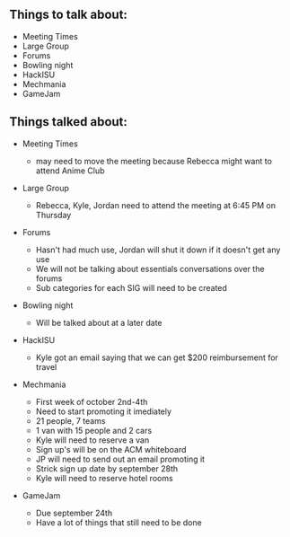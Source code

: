 ﻿Things to talk about:
---------------------

- Meeting Times
- Large Group
- Forums
- Bowling night
- HackISU
- Mechmania
- GameJam

Things talked about:
--------------------

- Meeting Times
   - may need to move the meeting because Rebecca might want to attend Anime Club

- Large Group
   - Rebecca, Kyle, Jordan need to attend the meeting at 6:45 PM on Thursday

- Forums
   - Hasn't had much use, Jordan will shut it down if it doesn't get any use
   - We will not be talking about essentials conversations over the forums
   - Sub categories for each SIG will need to be created

- Bowling night
   - Will be talked about at a later date

- HackISU
   - Kyle got an email saying that we can get $200 reimbursement for travel

- Mechmania
   - First week of october 2nd-4th
   - Need to start promoting it imediately
   - 21 people, 7 teams
   - 1 van with 15 people and 2 cars
   - Kyle will need to reserve a van
   - Sign up's will be on the ACM whiteboard
   - JP will need to send out an email promoting it
   - Strick sign up date by september 28th
   - Kyle will need to reserve hotel rooms

- GameJam
   - Due september 24th
   - Have a lot of things that still need to be done